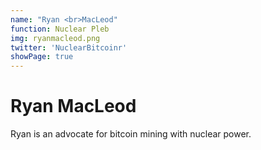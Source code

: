 ```yaml
---
name: "Ryan <br>MacLeod"
function: Nuclear Pleb
img: ryanmacleod.png
twitter: 'NuclearBitcoinr'
showPage: true
---
```


# Ryan MacLeod
 
Ryan is an advocate for bitcoin mining with nuclear power.
<br><br>






